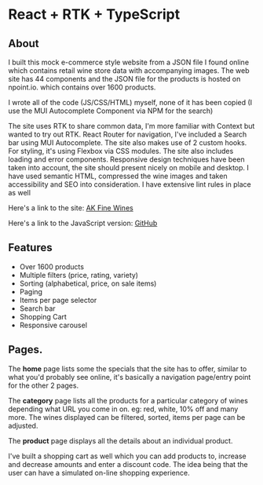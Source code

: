 # React + RTK + TypeScript

## About

I built this mock e-commerce style website from a JSON file I found online which contains retail wine store data with accompanying images. The web site has 44 components and the JSON file for the products is hosted on npoint.io. which contains over 1600 products.

I wrote all of the code (JS/CSS/HTML) myself, none of it has been copied (I use the MUI Autocomplete Component via NPM for the search)

The site uses RTK to share common data, I'm more familiar with Context but wanted to try out RTK. React Router for navigation, I've included a Search bar using MUI Autocomplete. The site also makes use of 2 custom hooks. For styling, it's using Flexbox via CSS modules. The site also includes loading and error components. Responsive design techniques have been taken into account, the site should present nicely on mobile and desktop. I have used semantic HTML, compressed the wine images and taken accessibility and SEO into consideration. I have extensive lint rules in place as well

Here's a link to the site: <a target="_blank" href="https://ak-fine-wines-ts.netlify.app/">AK Fine Wines</a>

Here's a link to the JavaScript version: <a target="_blank" href="https://github.com/AgeBK/ak-fine-wines">GitHub</a>

## Features

- Over 1600 products
- Multiple filters (price, rating, variety)
- Sorting (alphabetical, price, on sale items)
- Paging
- Items per page selector
- Search bar
- Shopping Cart
- Responsive carousel

## Pages.

The <b>home</b> page lists some the specials that the site has to offer, similar to what you'd probably see online, it's basically a navigation page/entry point for the other 2 pages.

The <b>category</b> page lists all the products for a particular category of wines depending what URL you come in on. eg: red, white, 10% off and many more. The wines displayed can be filtered, sorted, items per page can be adjusted.

The <b>product</b> page displays all the details about an individual product.

I've built a shopping cart as well which you can add products to, increase and decrease amounts and enter a discount code. The idea being that the user can have a simulated on-line shopping experience.
